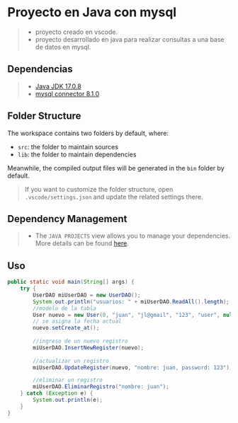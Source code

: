# Proyecto en Java con mysql

>- proyecto creado en vscode.
>- proyecto desarrollado en java para realizar consultas a una base de datos en mysql.

## Dependencias

>- [Java JDK 17.0.8](https://www.oracle.com/java/technologies/javase/jdk17-archive-downloads.html)
>- [mysql connector 8.1.0](https://dev.mysql.com/downloads/connector/j/)

## Folder Structure

The workspace contains two folders by default, where:

- `src`: the folder to maintain sources
- `lib`: the folder to maintain dependencies

Meanwhile, the compiled output files will be generated in the `bin` folder by default.

> If you want to customize the folder structure, open `.vscode/settings.json` and update the related settings there.

## Dependency Management

>- The `JAVA PROJECTS` view allows you to manage your dependencies. More details can be found [here](https://github.com/microsoft/vscode-java-dependency#manage-dependencies).

## Uso
```java
public static void main(String[] args) {
    try {
        UserDAO miUserDAO = new UserDAO();
        System.out.println("usuarios: " + miUserDAO.ReadAll().length);
        //modelo de la tabla
        User nuevo = new User(0, "juan", "jl@gmail", "123", "user", null, null);
        // se asigna la fecha actual
        nuevo.setCreate_at();
        
        //ingreso de un nuevo registro
        miUserDAO.InsertNewRegister(nuevo);
        
        //actualizar un registro
        miUserDAO.UpdateRegister(nuevo, "nombre: juan, password: 123");

        //eliminar un registro
        miUserDAO.EliminarRegistro("nombre: juan");
    } catch (Exception e) {
        System.out.println(e);
    }
}
```
